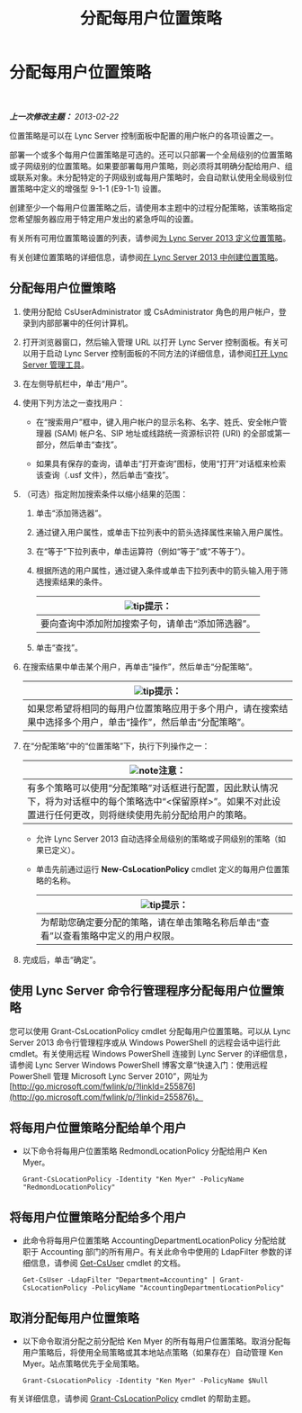 ﻿---
title: 分配每用户位置策略
TOCTitle: 分配每用户位置策略
ms:assetid: 343f2de3-a0ae-4403-8456-6e520b579d32
ms:mtpsurl: https://technet.microsoft.com/zh-cn/library/Gg520974(v=OCS.15)
ms:contentKeyID: 49312455
ms.date: 05/19/2016
mtps_version: v=OCS.15
ms.translationtype: HT
---

# 分配每用户位置策略

 

_**上一次修改主题：** 2013-02-22_

位置策略是可以在 Lync Server 控制面板中配置的用户帐户的各项设置之一。

部署一个或多个每用户位置策略是可选的。还可以只部署一个全局级别的位置策略或子网级别的位置策略。如果要部署每用户策略，则必须将其明确分配给用户、组或联系对象。未分配特定的子网级别或每用户策略时，会自动默认使用全局级别位置策略中定义的增强型 9-1-1 (E9-1-1) 设置。

创建至少一个每用户位置策略之后，请使用本主题中的过程分配策略，该策略指定您希望服务器应用于特定用户发出的紧急呼叫的设置。

有关所有可用位置策略设置的列表，请参阅[为 Lync Server 2013 定义位置策略](lync-server-2013-defining-the-location-policy.md)。

有关创建位置策略的详细信息，请参阅[在 Lync Server 2013 中创建位置策略](lync-server-2013-create-location-policies.md)。

## 分配每用户位置策略

1.  使用分配给 CsUserAdministrator 或 CsAdministrator 角色的用户帐户，登录到内部部署中的任何计算机。

2.  打开浏览器窗口，然后输入管理 URL 以打开 Lync Server 控制面板。有关可以用于启动 Lync Server 控制面板的不同方法的详细信息，请参阅[打开 Lync Server 管理工具](lync-server-2013-open-lync-server-administrative-tools.md)。

3.  在左侧导航栏中，单击“用户”。

4.  使用下列方法之一查找用户：
    
      - 在“搜索用户”框中，键入用户帐户的显示名称、名字、姓氏、安全帐户管理器 (SAM) 帐户名、SIP 地址或线路统一资源标识符 (URI) 的全部或第一部分，然后单击“查找”。
    
      - 如果具有保存的查询，请单击“打开查询”图标，使用“打开”对话框来检索该查询（.usf 文件），然后单击“查找”。

5.  （可选）指定附加搜索条件以缩小结果的范围：
    
    1.  单击“添加筛选器”。
    
    2.  通过键入用户属性，或单击下拉列表中的箭头选择属性来输入用户属性。
    
    3.  在“等于”下拉列表中，单击运算符（例如“等于”或“不等于”）。
    
    4.  根据所选的用户属性，通过键入条件或单击下拉列表中的箭头输入用于筛选搜索结果的条件。
        
        <table>
        <thead>
        <tr class="header">
        <th><img src="images/Gg398094.tip(OCS.15).gif" title="tip" alt="tip" />提示：</th>
        </tr>
        </thead>
        <tbody>
        <tr class="odd">
        <td>要向查询中添加附加搜索子句，请单击“添加筛选器”。</td>
        </tr>
        </tbody>
        </table>
    
    5.  单击“查找”。

6.  在搜索结果中单击某个用户，再单击“操作”，然后单击“分配策略”。
    
    <table>
    <thead>
    <tr class="header">
    <th><img src="images/Gg398094.tip(OCS.15).gif" title="tip" alt="tip" />提示：</th>
    </tr>
    </thead>
    <tbody>
    <tr class="odd">
    <td>如果您希望将相同的每用户位置策略应用于多个用户，请在搜索结果中选择多个用户，单击“操作”，然后单击“分配策略”。</td>
    </tr>
    </tbody>
    </table>


7.  在“分配策略”中的“位置策略”下，执行下列操作之一：
    
    <table>
    <thead>
    <tr class="header">
    <th><img src="images/Dn783119.note(OCS.15).gif" title="note" alt="note" />注意：</th>
    </tr>
    </thead>
    <tbody>
    <tr class="odd">
    <td>有多个策略可以使用“分配策略”对话框进行配置，因此默认情况下，将为对话框中的每个策略选中“&lt;保留原样&gt;”。如果不对此设置进行任何更改，则将继续使用先前分配给用户的策略。</td>
    </tr>
    </tbody>
    </table>
    
      - 允许 Lync Server 2013 自动选择全局级别的策略或子网级别的策略（如果已定义）。
    
      - 单击先前通过运行 **New-CsLocationPolicy** cmdlet 定义的每用户位置策略的名称。
        
        <table>
        <thead>
        <tr class="header">
        <th><img src="images/Gg398094.tip(OCS.15).gif" title="tip" alt="tip" />提示：</th>
        </tr>
        </thead>
        <tbody>
        <tr class="odd">
        <td>为帮助您确定要分配的策略，请在单击策略名称后单击“查看”以查看策略中定义的用户权限。</td>
        </tr>
        </tbody>
        </table>


8.  完成后，单击“确定”。

## 使用 Lync Server 命令行管理程序分配每用户位置策略

您可以使用 Grant-CsLocationPolicy cmdlet 分配每用户位置策略。可以从 Lync Server 2013 命令行管理程序或从 Windows PowerShell 的远程会话中运行此 cmdlet。有关使用远程 Windows PowerShell 连接到 Lync Server 的详细信息，请参阅 Lync Server Windows PowerShell 博客文章“快速入门：使用远程 PowerShell 管理 Microsoft Lync Server 2010”，网址为 [http://go.microsoft.com/fwlink/p/?linkId=255876](http://go.microsoft.com/fwlink/p/?linkid=255876)。

## 将每用户位置策略分配给单个用户

  - 以下命令将每用户位置策略 RedmondLocationPolicy 分配给用户 Ken Myer。
    
        Grant-CsLocationPolicy -Identity "Ken Myer" -PolicyName "RedmondLocationPolicy"

## 将每用户位置策略分配给多个用户

  - 此命令将每用户位置策略 AccountingDepartmentLocationPolicy 分配给就职于 Accounting 部门的所有用户。有关此命令中使用的 LdapFilter 参数的详细信息，请参阅 [Get-CsUser](https://docs.microsoft.com/en-us/powershell/module/skype/Get-CsUser) cmdlet 的文档。
    
        Get-CsUser -LdapFilter "Department=Accounting" | Grant-CsLocationPolicy -PolicyName "AccountingDepartmentLocationPolicy"

## 取消分配每用户位置策略

  - 以下命令取消分配之前分配给 Ken Myer 的所有每用户位置策略。取消分配每用户策略后，将使用全局策略或其本地站点策略（如果存在）自动管理 Ken Myer。站点策略优先于全局策略。
    
        Grant-CsLocationPolicy -Identity "Ken Myer" -PolicyName $Null

有关详细信息，请参阅 [Grant-CsLocationPolicy](https://docs.microsoft.com/en-us/powershell/module/skype/Grant-CsLocationPolicy) cmdlet 的帮助主题。

